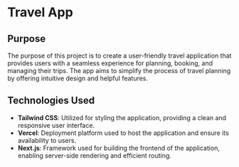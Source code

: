 # Travel App 

## Purpose
The purpose of this project is to create a user-friendly travel application that provides users with a seamless experience for planning, booking, and managing their trips. The app aims to simplify the process of travel planning by offering intuitive design and helpful features.

## Technologies Used
- **Tailwind CSS**: Utilized for styling the application, providing a clean and responsive user interface.
- **Vercel**: Deployment platform used to host the application and ensure its availability to users.
- **Next.js**: Framework used for building the frontend of the application, enabling server-side rendering and efficient routing.

